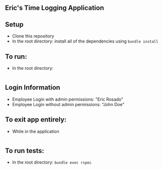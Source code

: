 ## Eric's Time Logging Application

## Setup
+ Clone this repository
+ In the root directory: install all of the dependencies using ```bundle install```

## To run:
+ In the root directory:
```bundle exec ruby run_logger.rb
```

## Login Information
+ Employee Login with admin permissions: "Eric Rosado"
+ Employee Login without admin permissions: "John Doe"

## To exit app entirely:
+ While in the application
``` CTRL + z
```

## To run tests:
+ In the root directory:
```bundle exec rspec```

